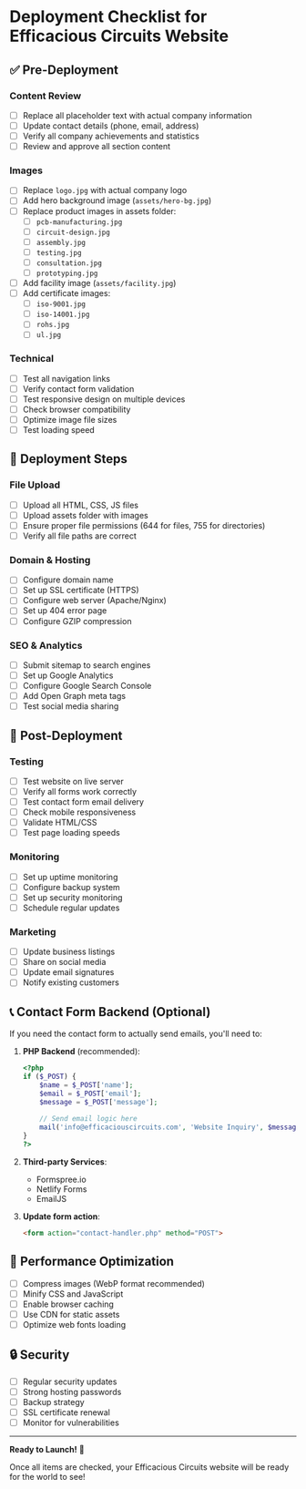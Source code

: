 # Deployment Checklist for Efficacious Circuits Website

## ✅ Pre-Deployment

### Content Review
- [ ] Replace all placeholder text with actual company information
- [ ] Update contact details (phone, email, address)
- [ ] Verify all company achievements and statistics
- [ ] Review and approve all section content

### Images
- [ ] Replace `logo.jpg` with actual company logo
- [ ] Add hero background image (`assets/hero-bg.jpg`)
- [ ] Replace product images in assets folder:
  - [ ] `pcb-manufacturing.jpg`
  - [ ] `circuit-design.jpg`
  - [ ] `assembly.jpg`
  - [ ] `testing.jpg`
  - [ ] `consultation.jpg`
  - [ ] `prototyping.jpg`
- [ ] Add facility image (`assets/facility.jpg`)
- [ ] Add certificate images:
  - [ ] `iso-9001.jpg`
  - [ ] `iso-14001.jpg`
  - [ ] `rohs.jpg`
  - [ ] `ul.jpg`

### Technical
- [ ] Test all navigation links
- [ ] Verify contact form validation
- [ ] Test responsive design on multiple devices
- [ ] Check browser compatibility
- [ ] Optimize image file sizes
- [ ] Test loading speed

## 🚀 Deployment Steps

### File Upload
- [ ] Upload all HTML, CSS, JS files
- [ ] Upload assets folder with images
- [ ] Ensure proper file permissions (644 for files, 755 for directories)
- [ ] Verify all file paths are correct

### Domain & Hosting
- [ ] Configure domain name
- [ ] Set up SSL certificate (HTTPS)
- [ ] Configure web server (Apache/Nginx)
- [ ] Set up 404 error page
- [ ] Configure GZIP compression

### SEO & Analytics
- [ ] Submit sitemap to search engines
- [ ] Set up Google Analytics
- [ ] Configure Google Search Console
- [ ] Add Open Graph meta tags
- [ ] Test social media sharing

## 🔧 Post-Deployment

### Testing
- [ ] Test website on live server
- [ ] Verify all forms work correctly
- [ ] Test contact form email delivery
- [ ] Check mobile responsiveness
- [ ] Validate HTML/CSS
- [ ] Test page loading speeds

### Monitoring
- [ ] Set up uptime monitoring
- [ ] Configure backup system
- [ ] Set up security monitoring
- [ ] Schedule regular updates

### Marketing
- [ ] Update business listings
- [ ] Share on social media
- [ ] Update email signatures
- [ ] Notify existing customers

## 📞 Contact Form Backend (Optional)

If you need the contact form to actually send emails, you'll need to:

1. **PHP Backend** (recommended):
   ```php
   <?php
   if ($_POST) {
       $name = $_POST['name'];
       $email = $_POST['email'];
       $message = $_POST['message'];
       
       // Send email logic here
       mail('info@efficaciouscircuits.com', 'Website Inquiry', $message);
   }
   ?>
   ```

2. **Third-party Services**:
   - Formspree.io
   - Netlify Forms
   - EmailJS

3. **Update form action**:
   ```html
   <form action="contact-handler.php" method="POST">
   ```

## 🎯 Performance Optimization

- [ ] Compress images (WebP format recommended)
- [ ] Minify CSS and JavaScript
- [ ] Enable browser caching
- [ ] Use CDN for static assets
- [ ] Optimize web fonts loading

## 🔒 Security

- [ ] Regular security updates
- [ ] Strong hosting passwords
- [ ] Backup strategy
- [ ] SSL certificate renewal
- [ ] Monitor for vulnerabilities

---

**Ready to Launch!** 🚀

Once all items are checked, your Efficacious Circuits website will be ready for the world to see!

